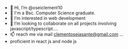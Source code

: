 - 👋 Hi, I’m @oseiclement10
- 🙌 I'm a Bsc. Computer Science graduate.
- 👀 I’m interested in web development
- 💞️ I’m looking to collaborate on all projects involving javascript/typescript....
- 📫 reach me via mail clementoseiasante@gmail.com ...
-  proficient in react js and node js
<!---
oseiclement10/oseiclement10 is a ✨ special ✨ repository because its `README.md` (this file) appears on your GitHub profile.
You can click the Preview link to take a look at your changes.
--->
